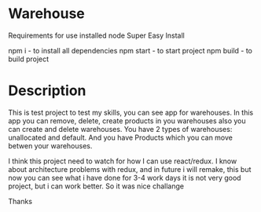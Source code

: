# Warehouse

Requirements for use
installed node
Super Easy Install

npm i - to install all dependencies
npm start - to start project
npm build - to build project

# Description

This is test project to test my skills, you can see app for warehouses.
In this app you can remove, delete, create products in you warehouses also you can create and delete warehouses.
You have 2 types of warehouses: unallocated and default. And you have Products which you can move betwen your warehouses.

I think this project need to watch for how I can use react/redux. I know about architecture problems with redux, and in future i will remake, this but now you can see what i have done for 3-4 work days 
it is not very good project, but i can work better. So it was nice challange

Thanks

